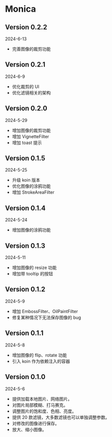 Monica
===

Version 0.2.2
---
2024-6-13
* 完善图像的裁剪功能

Version 0.2.1
---
2024-6-9
* 优化裁剪的 UI
* 优化滤镜相关的架构

Version 0.2.0
---
2024-5-29
* 增加图像的裁剪功能
* 增加 VignetteFilter
* 增加 toast 提示

Version 0.1.5
---
2024-5-25
* 升级 koin 版本
* 优化图像的涂鸦功能
* 增加 StrokeAreaFilter

Version 0.1.4
---
2024-5-24
* 增加图像的涂鸦功能

Version 0.1.3
---
2024-5-11
* 增加图像的 resize 功能
* 增加带 tooltip 的按钮

Version 0.1.2
---
2024-5-9
* 增加 EmbossFilter、OilPaintFilter
* 修复某种情况下无法保存图像的 bug

Version 0.1.1
---
2024-5-8
* 增加图像的 flip、rotate 功能
* 引入 koin 作为依赖注入的容器

Version 0.1.0
---
2024-5-6
* 提供加载本地图片、网络图片。
* 对图片局部模糊、打马赛克。
* 调整图片的饱和度、色相、亮度。
* 提供 20 款滤镜，大多数滤镜也可以单独调整参数。
* 对修改的图像进行保存。
* 放大、缩小图像。